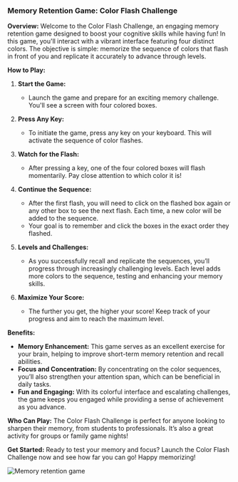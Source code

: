### Memory Retention Game: Color Flash Challenge

**Overview:**
Welcome to the Color Flash Challenge, an engaging memory retention game designed to boost your cognitive skills while having fun! In this game, you'll interact with a vibrant interface featuring four distinct colors. The objective is simple: memorize the sequence of colors that flash in front of you and replicate it accurately to advance through levels.

**How to Play:**

1. **Start the Game:**
   - Launch the game and prepare for an exciting memory challenge. You'll see a screen with four colored boxes.

2. **Press Any Key:**
   - To initiate the game, press any key on your keyboard. This will activate the sequence of color flashes.

3. **Watch for the Flash:**
   - After pressing a key, one of the four colored boxes will flash momentarily. Pay close attention to which color it is!

4. **Continue the Sequence:**
   - After the first flash, you will need to click on the flashed box again or any other box to see the next flash. Each time, a new color will be added to the sequence.
   - Your goal is to remember and click the boxes in the exact order they flashed.

5. **Levels and Challenges:**
   - As you successfully recall and replicate the sequences, you’ll progress through increasingly challenging levels. Each level adds more colors to the sequence, testing and enhancing your memory skills.

6. **Maximize Your Score:**
   - The further you get, the higher your score! Keep track of your progress and aim to reach the maximum level.

**Benefits:**
- **Memory Enhancement:** This game serves as an excellent exercise for your brain, helping to improve short-term memory retention and recall abilities.
- **Focus and Concentration:** By concentrating on the color sequences, you’ll also strengthen your attention span, which can be beneficial in daily tasks.
- **Fun and Engaging:** With its colorful interface and escalating challenges, the game keeps you engaged while providing a sense of achievement as you advance.

**Who Can Play:**
The Color Flash Challenge is perfect for anyone looking to sharpen their memory, from students to professionals. It’s also a great activity for groups or family game nights!

**Get Started:**
Ready to test your memory and focus? Launch the Color Flash Challenge now and see how far you can go! Happy memorizing!


![Memory retention game](https://github.com/user-attachments/assets/cb57b6cd-bc68-48f1-8053-649e3dbb430e)


